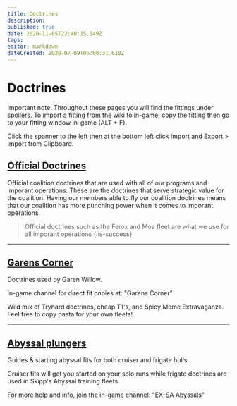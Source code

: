 ```yaml
---
title: Doctrines
description: 
published: true
date: 2020-11-05T22:40:15.149Z
tags: 
editor: markdown
dateCreated: 2020-07-09T06:00:31.610Z
---
```



# Doctrines
Important note: Throughout these pages you will find the fittings under spoilers. To import a fitting from the wiki to in-game, copy the fitting then go to your fitting window in-game (ALT + F).

Click the spanner to the left then at the bottom left click Import and Export > Import from Clipboard.

## [Official Doctrines](/community/doctrines/coalition-doctrines)
Official coalition doctrines that are used with all of our programs and imporant operations. These are the doctrines that serve strategic value for the coalition. Having our members able to fly our coalition doctrines means that our coalition has more punching power when it comes to imporant operations.
> Official doctrines such as the Ferox and Moa fleet are what we use for all imporant operations
{.is-success}

---
## [Garens Corner](/community/doctrines/Garens-Corner)

Doctrines used by Garen Willow.

In-game channel for direct fit copies at: "Garens Corner"

Wild mix of Tryhard doctrines, cheap T1's, and Spicy Meme Extravaganza. Feel free to copy pasta for your own fleets!

---
## [Abyssal plungers](https://ex-sa.surge.sh/abyssal-guide)
Guides & starting abyssal fits for both cruiser and frigate hulls.

Cruiser fits will get you started on your solo runs while frigate doctrines are used in Skipp's Abyssal training fleets.

For more help and info, join the in-game channel: "EX-SA Abyssals"

